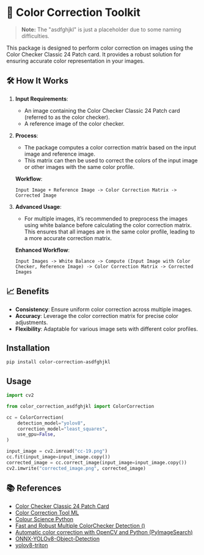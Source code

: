 
# 🎨 Color Correction Toolkit

> **Note:** The "asdfghjkl" is just a placeholder due to some naming difficulties.

This package is designed to perform color correction on images using the Color Checker Classic 24 Patch card. It provides a robust solution for ensuring accurate color representation in your images.

## 🛠️ How It Works

1. **Input Requirements**:
   - An image containing the Color Checker Classic 24 Patch card (referred to as the color checker).
   - A reference image of the color checker.

2. **Process**:
   - The package computes a color correction matrix based on the input image and reference image.
   - This matrix can then be used to correct the colors of the input image or other images with the same color profile.

   **Workflow**:
   ```
   Input Image + Reference Image -> Color Correction Matrix -> Corrected Image
   ```

3. **Advanced Usage**:
   - For multiple images, it’s recommended to preprocess the images using white balance before calculating the color correction matrix. This ensures that all images are in the same color profile, leading to a more accurate correction matrix.

   **Enhanced Workflow**:
   ```
   Input Images -> White Balance -> Compute (Input Image with Color Checker, Reference Image) -> Color Correction Matrix -> Corrected Images
   ```

## 📈 Benefits
- **Consistency**: Ensure uniform color correction across multiple images.
- **Accuracy**: Leverage the color correction matrix for precise color adjustments.
- **Flexibility**: Adaptable for various image sets with different color profiles.

## Installation

```bash
pip install color-correction-asdfghjkl
```
## Usage

```python
import cv2

from color_correction_asdfghjkl import ColorCorrection

cc = ColorCorrection(
    detection_model="yolov8",
    correction_model="least_squares",
    use_gpu=False,
)

input_image = cv2.imread("cc-19.png")
cc.fit(input_image=input_image.copy())
corrected_image = cc.correct_image(input_image=input_image.copy())
cv2.imwrite("corrected_image.png", corrected_image)
```


<!-- write reference -->
## 📚 References
- [Color Checker Classic 24 Patch Card](https://www.xrite.com/categories/calibration-profiling/colorchecker-classic)
- [Color Correction Tool ML](https://github.com/collinswakholi/ML_ColorCorrection_tool/tree/Pip_package)
- [Colour Science Python](https://www.colour-science.org/colour-checker-detection/)
- [Fast and Robust Multiple ColorChecker Detection ()](https://github.com/pedrodiamel/colorchecker-detection)
- [Automatic color correction with OpenCV and Python (PyImageSearch)](https://pyimagesearch.com/2021/02/15/automatic-color-correction-with-opencv-and-python/)
- [ONNX-YOLOv8-Object-Detection](https://github.com/ibaiGorordo/ONNX-YOLOv8-Object-Detection)
- [yolov8-triton](https://github.com/omarabid59/yolov8-triton/tree/main)

